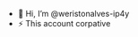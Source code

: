 - 👋 Hi, I’m @weristonalves-ip4y
- ⚡ This account corpative

<!---
weristonalves-ip4y/weristonalves-ip4y is a ✨ special ✨ repository because its `README.md` (this file) appears on your GitHub profile.
You can click the Preview link to take a look at your changes.
--->
